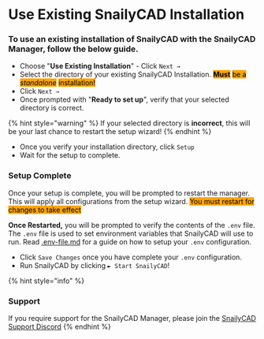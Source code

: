 # Use Existing SnailyCAD Installation

### To use an existing installation of SnailyCAD with the SnailyCAD Manager, follow the below guide.

* Choose "**Use Existing Installation**" - Click `Next →`
* Select the directory of your existing SnailyCAD Installation. <mark style="background-color:orange;"></mark> <mark style="background-color:orange;"></mark><mark style="background-color:orange;">**Must**</mark> <mark style="background-color:orange;"></mark><mark style="background-color:orange;">be a</mark> <mark style="background-color:orange;"></mark>_<mark style="background-color:orange;">standalone</mark>_ <mark style="background-color:orange;"></mark><mark style="background-color:orange;">installation!</mark>&#x20;
* Click `Next →`
* Once prompted with "**Ready to set up**", verify that your selected directory is correct.

{% hint style="warning" %}
If your selected directory is **incorrect**, this will be your last chance to restart the setup wizard!
{% endhint %}

* Once you verify your installation directory, click `Setup`
* Wait for the setup to complete.

### Setup Complete

Once your setup is complete, you will be prompted to restart the manager. This will apply all configurations from the setup wizard. <mark style="background-color:orange;">You must restart for changes to take effect</mark>&#x20;

**Once Restarted,** you will be prompted to verify the contents of the `.env` file. The `.env` file is used to set environment variables that SnailyCAD will use to run. Read [.env-file.md](../../guides/.env-file.md "mention") for a guide on how to setup your `.env` configuration.

* Click `Save Changes` once you have complete your `.env` configuration.
* Run SnailyCAD by clicking `► Start SnailyCAD`!



{% hint style="info" %}
### Support

If you require support for the SnailyCAD Manager, please join the [SnailyCAD Support Discord](https://discord.gg/xVM7AFSQ8M)
{% endhint %}
